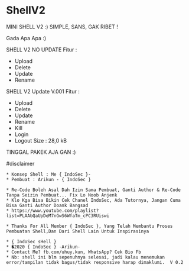 # ShellV2

MINI SHELL V2 :) SIMPLE, SANS, GAK RIBET !

Gada Apa Apa :)

SHELL V2 NO UPDATE 
Fitur : 

- Upload
- Delete
- Update
- Rename


SHELL V2 Update V.001
Fitur :
- Upload
- Delete
- Update
- Rename
- Kill
- Login
- Logout
Size : 28,0 kB


TINGGAL PAKEK AJA GAN :) 


#disclaimer

	* Konsep Shell : Me { IndoSec }-
	* Pembuat : Arikun - { IndoSec }
	
	* Re-Code Boleh Asal Dah Izin Sama Pembuat, Ganti Author & Re-Code Tanpa Seizin Pembuat... Fix Lo Noob Anjenk
	* Klo Kga Bisa Bikin Cek Chanel IndoSec, Ada Tutornya, Jangan Cuma Bisa Ganti Author Doank Bangsad
	* https://www.youtube.com/playlist?list=PLAAbQaUpDeM7nGwS6WfaTm_cPC3RUiswi

	* Thanks For All Member { IndoSec }, Yang Telah Membantu Proses Pembuatan Shell,Dan Dari Shell Lain Untuk Inspirasinya

	* { IndoSec sHell }
	* �2020 { IndoSec } -Arikun-
	* Contact Me? fb.com/uhuy.kun, WhatsApp? Cek Bio Fb
	* Nb: shell ini blm sepenuhnya selesai, jadi kalau menemukan error/tampilan tidak bagus/tidak responsive harap dimaklumi.  V 0.2
